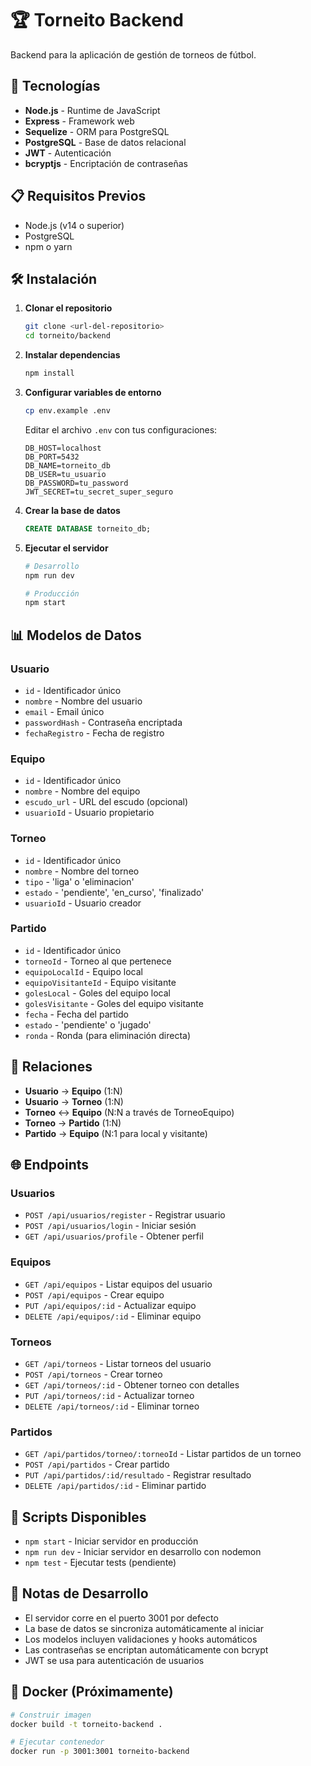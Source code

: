 # 🏆 Torneito Backend

Backend para la aplicación de gestión de torneos de fútbol.

## 🚀 Tecnologías

- **Node.js** - Runtime de JavaScript
- **Express** - Framework web
- **Sequelize** - ORM para PostgreSQL
- **PostgreSQL** - Base de datos relacional
- **JWT** - Autenticación
- **bcryptjs** - Encriptación de contraseñas

## 📋 Requisitos Previos

- Node.js (v14 o superior)
- PostgreSQL
- npm o yarn

## 🛠️ Instalación

1. **Clonar el repositorio**
   ```bash
   git clone <url-del-repositorio>
   cd torneito/backend
   ```

2. **Instalar dependencias**
   ```bash
   npm install
   ```

3. **Configurar variables de entorno**
   ```bash
   cp env.example .env
   ```
   
   Editar el archivo `.env` con tus configuraciones:
   ```env
   DB_HOST=localhost
   DB_PORT=5432
   DB_NAME=torneito_db
   DB_USER=tu_usuario
   DB_PASSWORD=tu_password
   JWT_SECRET=tu_secret_super_seguro
   ```

4. **Crear la base de datos**
   ```sql
   CREATE DATABASE torneito_db;
   ```

5. **Ejecutar el servidor**
   ```bash
   # Desarrollo
   npm run dev
   
   # Producción
   npm start
   ```

## 📊 Modelos de Datos

### Usuario
- `id` - Identificador único
- `nombre` - Nombre del usuario
- `email` - Email único
- `passwordHash` - Contraseña encriptada
- `fechaRegistro` - Fecha de registro

### Equipo
- `id` - Identificador único
- `nombre` - Nombre del equipo
- `escudo_url` - URL del escudo (opcional)
- `usuarioId` - Usuario propietario

### Torneo
- `id` - Identificador único
- `nombre` - Nombre del torneo
- `tipo` - 'liga' o 'eliminacion'
- `estado` - 'pendiente', 'en_curso', 'finalizado'
- `usuarioId` - Usuario creador

### Partido
- `id` - Identificador único
- `torneoId` - Torneo al que pertenece
- `equipoLocalId` - Equipo local
- `equipoVisitanteId` - Equipo visitante
- `golesLocal` - Goles del equipo local
- `golesVisitante` - Goles del equipo visitante
- `fecha` - Fecha del partido
- `estado` - 'pendiente' o 'jugado'
- `ronda` - Ronda (para eliminación directa)

## 🔗 Relaciones

- **Usuario** → **Equipo** (1:N)
- **Usuario** → **Torneo** (1:N)
- **Torneo** ↔ **Equipo** (N:N a través de TorneoEquipo)
- **Torneo** → **Partido** (1:N)
- **Partido** → **Equipo** (N:1 para local y visitante)

## 🌐 Endpoints

### Usuarios
- `POST /api/usuarios/register` - Registrar usuario
- `POST /api/usuarios/login` - Iniciar sesión
- `GET /api/usuarios/profile` - Obtener perfil

### Equipos
- `GET /api/equipos` - Listar equipos del usuario
- `POST /api/equipos` - Crear equipo
- `PUT /api/equipos/:id` - Actualizar equipo
- `DELETE /api/equipos/:id` - Eliminar equipo

### Torneos
- `GET /api/torneos` - Listar torneos del usuario
- `POST /api/torneos` - Crear torneo
- `GET /api/torneos/:id` - Obtener torneo con detalles
- `PUT /api/torneos/:id` - Actualizar torneo
- `DELETE /api/torneos/:id` - Eliminar torneo

### Partidos
- `GET /api/partidos/torneo/:torneoId` - Listar partidos de un torneo
- `POST /api/partidos` - Crear partido
- `PUT /api/partidos/:id/resultado` - Registrar resultado
- `DELETE /api/partidos/:id` - Eliminar partido

## 🔧 Scripts Disponibles

- `npm start` - Iniciar servidor en producción
- `npm run dev` - Iniciar servidor en desarrollo con nodemon
- `npm test` - Ejecutar tests (pendiente)

## 📝 Notas de Desarrollo

- El servidor corre en el puerto 3001 por defecto
- La base de datos se sincroniza automáticamente al iniciar
- Los modelos incluyen validaciones y hooks automáticos
- Las contraseñas se encriptan automáticamente con bcrypt
- JWT se usa para autenticación de usuarios

## 🐳 Docker (Próximamente)

```bash
# Construir imagen
docker build -t torneito-backend .

# Ejecutar contenedor
docker run -p 3001:3001 torneito-backend
```
